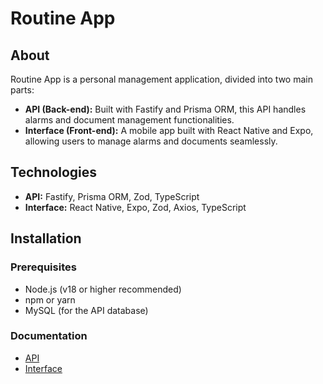 # Routine App

## About
Routine App is a personal management application, divided into two main parts:

- **API (Back-end):** Built with Fastify and Prisma ORM, this API handles alarms and document management functionalities.
- **Interface (Front-end):** A mobile app built with React Native and Expo, allowing users to manage alarms and documents seamlessly.

## Technologies

- **API:** Fastify, Prisma ORM, Zod, TypeScript
- **Interface:** React Native, Expo, Zod, Axios, TypeScript

## Installation

### Prerequisites
- Node.js (v18 or higher recommended)
- npm or yarn
- MySQL (for the API database)

### Documentation

- [API](https://github.com/ericzardo/routine-app/blob/main/api/README.md 'back-end installation')
- [Interface](https://github.com/ericzardo/routine-app/blob/main/interface/README.md 'front-end installation')